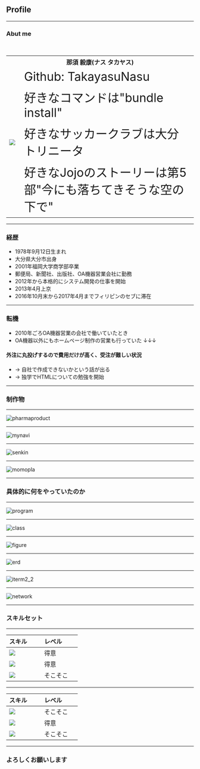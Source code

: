 ## Profile

---

### Abut me

<table>
  <tr>
    <th colspan="2">那須 毅康(ナス タカヤス)</th>
  </tr>
  <tr>
    <td rowspan="4"><img src="https://avatars0.githubusercontent.com/u/6420260"></td>
    <td style="font-size : 32px;">Github: TakayasuNasu</td>
  </tr>
  <tr>
    <td style="font-size : 32px;">好きなコマンドは"bundle install"</td>
  </tr>
  <tr>
    <td style="font-size : 32px;">好きなサッカークラブは大分トリニータ</td>
  </tr>
  <tr>
    <td style="font-size : 32px;">好きなJojoのストーリーは第5部"今にも落ちてきそうな空の下で"</td>
  </tr>
</table>

---

### 経歴

- 1978年9月12日生まれ
- 大分県大分市出身
- 2001年福岡大学商学部卒業
- 郵便局、新聞社、出版社、OA機器営業会社に勤務
- 2012年から本格的にシステム開発の仕事を開始
- 2013年4月上京
- 2016年10月末から2017年4月までフィリピンのセブに滞在

---


### 転機

- 2010年ごろOA機器営業の会社で働いていたとき
- OA機器以外にもホームページ制作の営業も行っていた
↓↓↓
#### 外注に丸投げするので費用だけが高く、受注が難しい状況
- → 自社で作成できないかという話が出る  
- → 独学でHTMLについての勉強を開始  

---

### 制作物

---

![pharmaproduct](assets/images/pharma.png)


---

![mynavi](assets/images/mynavi.png)

---

![senkin](assets/images/senkin.png)

---

![momopla](assets/images/momokoplanet.png)

---

### 具体的に何をやっていたのか

---

![program](assets/images/program.png)

---

![class](assets/images/class.jpg)

---

![figure](assets/images/figure.gif)

---

![erd](assets/images/erd.png)

---

![iterm2_2](assets/images/iterm2_2.jpg)

---

![network](assets/images/network.png)

---

### スキルセット

---


| スキル        | レベル         |
| ------------- | ------------- |
| <img src="https://raw.githubusercontent.com/TakayasuNasu/my_profile/master/assets/images/java.png" > | 得意 |
| <img src="https://raw.githubusercontent.com/TakayasuNasu/my_profile/master/assets/images/php.png" > | 得意 |
| <img src="https://raw.githubusercontent.com/TakayasuNasu/my_profile/master/assets/images/node.png" > | そこそこ |

---

| スキル        | レベル         |
| ------------- | ------------- |
| <img src="https://raw.githubusercontent.com/TakayasuNasu/my_profile/master/assets/images/ruby.png" > | そこそこ |
| <img src="https://raw.githubusercontent.com/TakayasuNasu/my_profile/master/assets/images/angular.png" > | 得意 |
| <img src="https://raw.githubusercontent.com/TakayasuNasu/my_profile/master/assets/images/android.png" > | そこそこ  |

---

### よろしくお願いします
 
